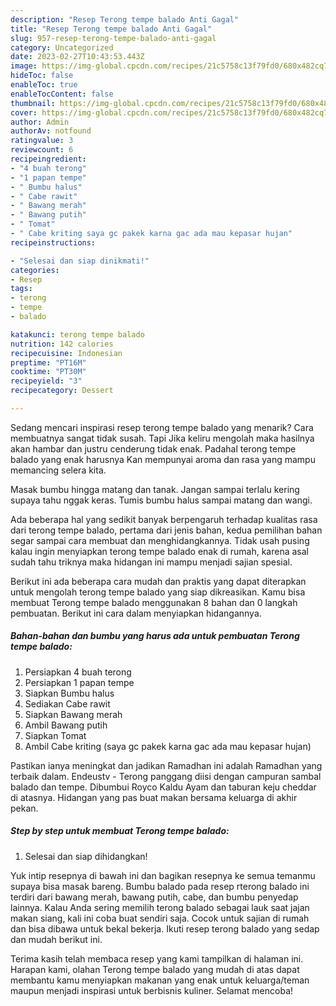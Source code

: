 ```yaml
---
description: "Resep Terong tempe balado Anti Gagal"
title: "Resep Terong tempe balado Anti Gagal"
slug: 957-resep-terong-tempe-balado-anti-gagal
category: Uncategorized
date: 2023-02-27T10:43:53.443Z
image: https://img-global.cpcdn.com/recipes/21c5758c13f79fd0/680x482cq70/terong-tempe-balado-foto-resep-utama.jpg
hideToc: false
enableToc: true
enableTocContent: false
thumbnail: https://img-global.cpcdn.com/recipes/21c5758c13f79fd0/680x482cq70/terong-tempe-balado-foto-resep-utama.jpg
cover: https://img-global.cpcdn.com/recipes/21c5758c13f79fd0/680x482cq70/terong-tempe-balado-foto-resep-utama.jpg
author: Admin
authorAv: notfound
ratingvalue: 3
reviewcount: 6
recipeingredient:
- "4 buah terong"
- "1 papan tempe"
- " Bumbu halus"
- " Cabe rawit"
- " Bawang merah"
- " Bawang putih"
- " Tomat"
- " Cabe kriting saya gc pakek karna gac ada mau kepasar hujan"
recipeinstructions:

- "Selesai dan siap dinikmati!"
categories:
- Resep
tags:
- terong
- tempe
- balado

katakunci: terong tempe balado 
nutrition: 142 calories
recipecuisine: Indonesian
preptime: "PT16M"
cooktime: "PT30M"
recipeyield: "3"
recipecategory: Dessert

---
```



Sedang mencari inspirasi resep terong tempe balado yang menarik? Cara membuatnya sangat tidak susah. Tapi Jika keliru mengolah maka hasilnya akan hambar dan justru cenderung tidak enak. Padahal terong tempe balado yang enak harusnya Kan mempunyai aroma dan rasa yang mampu memancing selera kita.


Masak bumbu hingga matang dan tanak. Jangan sampai terlalu kering supaya tahu nggak keras. Tumis bumbu halus sampai matang dan wangi.

Ada beberapa hal yang sedikit banyak berpengaruh terhadap kualitas rasa dari terong tempe balado, pertama dari jenis bahan, kedua pemilihan bahan segar sampai cara membuat dan menghidangkannya. Tidak usah pusing kalau ingin menyiapkan terong tempe balado enak di rumah, karena asal sudah tahu triknya maka hidangan ini mampu menjadi sajian spesial.


Berikut ini ada beberapa cara mudah dan praktis yang dapat diterapkan untuk mengolah terong tempe balado yang siap dikreasikan. Kamu bisa membuat Terong tempe balado menggunakan 8 bahan dan 0 langkah pembuatan. Berikut ini cara dalam menyiapkan hidangannya.

<!--inarticleads1-->

##### Bahan-bahan dan bumbu yang harus ada untuk pembuatan Terong tempe balado:

1. Persiapkan 4 buah terong
1. Persiapkan 1 papan tempe
1. Siapkan  Bumbu halus
1. Sediakan  Cabe rawit
1. Siapkan  Bawang merah
1. Ambil  Bawang putih
1. Siapkan  Tomat
1. Ambil  Cabe kriting (saya gc pakek karna gac ada mau kepasar hujan)


Pastikan ianya meningkat dan jadikan Ramadhan ini adalah Ramadhan yang terbaik dalam. Endeustv - Terong panggang diisi dengan campuran sambal balado dan tempe. Dibumbui Royco Kaldu Ayam dan taburan keju cheddar di atasnya. Hidangan yang pas buat makan bersama keluarga di akhir pekan. 

<!--inarticleads2-->

##### Step by step untuk membuat Terong tempe balado:


1. Selesai dan siap dihidangkan!

Yuk intip resepnya di bawah ini dan bagikan resepnya ke semua temanmu supaya bisa masak bareng. Bumbu balado pada resep rterong balado ini terdiri dari bawang merah, bawang putih, cabe, dan bumbu penyedap lainnya. Kalau Anda sering memilih terong balado sebagai lauk saat jajan makan siang, kali ini coba buat sendiri saja. Cocok untuk sajian di rumah dan bisa dibawa untuk bekal bekerja. Ikuti resep terong balado yang sedap dan mudah berikut ini. 

Terima kasih telah membaca resep yang kami tampilkan di halaman ini. Harapan kami, olahan Terong tempe balado yang mudah di atas dapat membantu kamu menyiapkan makanan yang enak untuk keluarga/teman maupun menjadi inspirasi untuk berbisnis kuliner. Selamat mencoba!
